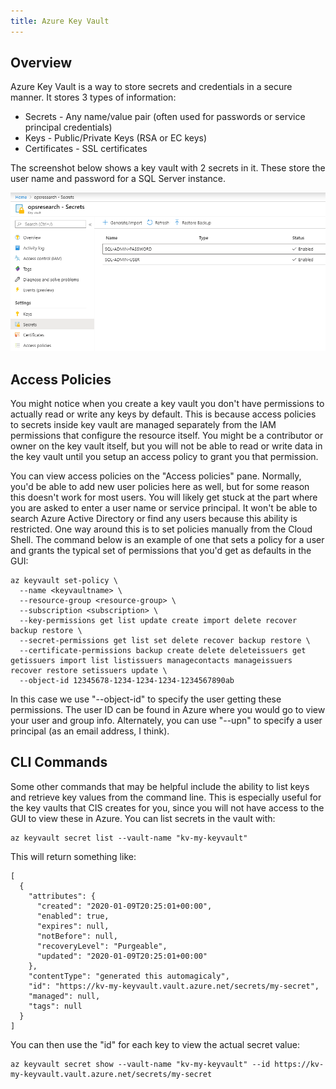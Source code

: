 ```yaml
---
title: Azure Key Vault
---
```


## Overview

Azure Key Vault is a way to store secrets and credentials in a secure manner.  It stores 3 types of information:

* Secrets - Any name/value pair (often used for passwords or service principal credentials)
* Keys - Public/Private Keys (RSA or EC keys)
* Certificates - SSL certificates

The screenshot below shows a key vault with 2 secrets in it.  These store the user name and password for a SQL Server instance.

![Screenshot](assets/key-vault-screenshot.png)

## Access Policies

You might notice when you create a key vault you don't have permissions to actually read or write any keys by default.  This is because access policies to secrets inside key vault are managed separately from the IAM permissions that configure the resource itself.  You might be a contributor or owner on the key vault itself, but you will not be able to read or write data in the key vault until you setup an access policy to grant you that permission.

You can view access policies on the "Access policies" pane.  Normally, you'd be able to add new user policies here as well, but for some reason this doesn't work for most users.  You will likely get stuck at the part where you are asked to enter a user name or service principal.  It won't be able to search Azure Active Directory or find any users because this ability is restricted.  One way around this is to set policies manually from the Cloud Shell.  The command below is an example of one that sets a policy for a user and grants the typical set of permissions that you'd get as defaults in the GUI:

```
az keyvault set-policy \
  --name <keyvaultname> \
  --resource-group <resource-group> \
  --subscription <subscription> \
  --key-permissions get list update create import delete recover backup restore \
  --secret-permissions get list set delete recover backup restore \
  --certificate-permissions backup create delete deleteissuers get getissuers import list listissuers managecontacts manageissuers recover restore setissuers update \
  --object-id 12345678-1234-1234-1234-1234567890ab
```

In this case we use "--object-id" to specify the user getting these permissions.  The user ID can be found in Azure where you would go to view your user and group info.  Alternately, you can use "--upn" to specify a user principal (as an email address, I think).

## CLI Commands

Some other commands that may be helpful include the ability to list keys and retrieve key values from the command line.  This is especially useful for the key vaults that CIS creates for you, since you will not have access to the GUI to view these in Azure.  You can list secrets in the vault with:

```
az keyvault secret list --vault-name "kv-my-keyvault"
```

This will return something like:

```
[
  {
    "attributes": {
      "created": "2020-01-09T20:25:01+00:00",
      "enabled": true,
      "expires": null,
      "notBefore": null,
      "recoveryLevel": "Purgeable",
      "updated": "2020-01-09T20:25:01+00:00"
    },
    "contentType": "generated this automagicaly",
    "id": "https://kv-my-keyvault.vault.azure.net/secrets/my-secret",
    "managed": null,
    "tags": null
  }
]
```

You can then use the "id" for each key to view the actual secret value:

```
az keyvault secret show --vault-name "kv-my-keyvault" --id https://kv-my-keyvault.vault.azure.net/secrets/my-secret
```
